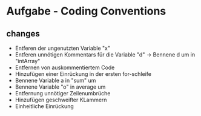 # Aufgabe - Coding Conventions

## changes

- Entferen der ungenutzten Variable "x"
- Entferen unnötigen Kommentars für die Variable "d" -> Bennene d um in "intArray"
- Entfernen von auskommentiertem Code
- Hinzufügen einer Einrückung in der ersten for-schleife
- Bennene Variable a in "sum" um
- Bennene Variable "o" in average um
- Entfernung unnötiger Zeilenumbrüche
- Hinzufügen geschweifter KLammern
- Einheitliche Einrückung
